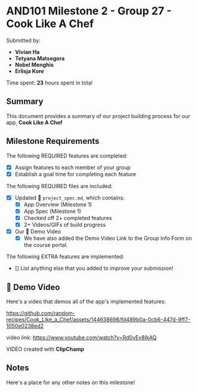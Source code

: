 <!-- (This is a comment) INSTRUCTIONS: Go through this page and fill out any **bolded** entries with their correct values.-->

# AND101 Milestone 2 - **Group 27 - Cook Like A Chef**

Submitted by:
- **Vivian Ha**
- **Tetyana Matsegora**
- **Nobel Menghis**
- **Erlisja Kore**

Time spent: **23** hours spent in total

## Summary

This document provides a summary of our project building process for our app, **Cook Like A Chef**

## Milestone Requirements

<!-- Please be sure to change the [ ] to [x] for any features you completed.  If a feature is not checked [x], you might miss the points for that item! -->

The following REQUIRED features are completed:

- [x] Assign features to each member of your group
- [x] Establish a goal time for completing each feature

The following REQUIRED files are included:

- [X] Updated 📄 `project_spec.md`, which contains:
  - [X] App Overview (Milestone 1)
  - [X] App Spec (Milestone 1)
  - [X] Checked off 2+ completed features
  - [X] 2+ Videos/GIFs of build progress

- [x] Our 🎥 Demo Video
  - [x] We have also added the Demo Video Link to the Group Info Form on the course portal.

The following EXTRA features are implemented:

- [] List anything else that you added to improve your submission!

## 🎥 Demo Video

Here's a video that demos all of the app's implemented features:

https://github.com/random-recipes/Cook_Like_a_Chef/assets/144638698/fd489b0a-0cb6-447d-9ff7-1050e0238ed2

video link: https://www.youtube.com/watch?v=Rd0vEv8IkAQ

VIDEO created with **ClipChamp**

## Notes

Here's a place for any other notes on this milestone!
